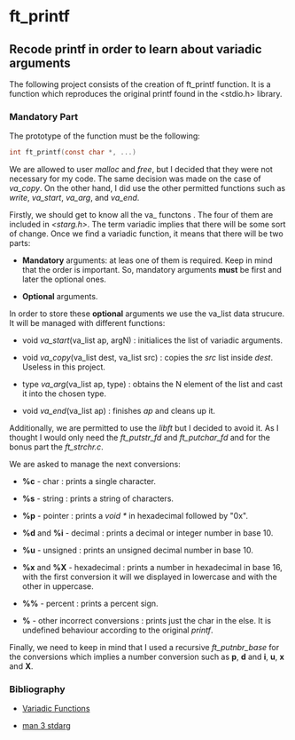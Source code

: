 # ft\_printf
## Recode printf in order to learn about variadic arguments
The following project consists of the creation of ft\_printf function.
It is a function which reproduces the original printf found in the
<stdio.h> library.

### Mandatory Part
The prototype of the function must be the following:
```c
int ft_printf(const char *, ...)
```

We are allowed to user *malloc* and *free*, but I decided that they were not
necessary for my code. The same decision was made on the case of *va\_copy*.
On the other hand, I did use the other permitted
functions such as *write*, *va\_start*, *va\_arg*, and *va\_end*.

Firstly, we should get to know all the va\_<macro> functons . The four of 
them are included in *<starg.h>*. The term variadic implies that there will
be some sort of change. Once we find a variadic function, it means that there
will be two parts:

* **Mandatory** arguments: at leas one of them is required. Keep in mind that 
the order is important. So, mandatory arguments **must** be first and later
the optional ones.

* **Optional** arguments.

In order to store these **optional** arguments we use the va\_list data
strucure. It will be managed with different functions:

* void	*va\_start*(va\_list ap, argN) : initialices the list of variadic
arguments.

* void	*va\_copy*(va\_list dest, va\_list src) : copies the *src* list
inside *dest*. Useless in this project.

* type	*va\_arg*(va\_list ap, type) : obtains the N element of the list
and cast it into the chosen type.

* void	*va\_end*(va\_list ap) : finishes *ap* and cleans up it.

Additionally, we are permitted to use the *libft* but I decided to avoid it.
As I thought I would only need the *ft_putstr_fd* and *ft_putchar_fd* and for
the bonus part the *ft_strchr.c*.

We are asked to manage the next conversions:

* **%c** - char : prints a single character.

* **%s** - string : prints a string of characters.

* **%p** - pointer : prints a _void \*_ in hexadecimal followed by "0x".

* **%d** and **%i** - decimal : prints a decimal or integer number in base 10.

* **%u** - unsigned : prints an unsigned decimal number in base 10.

* **%x** and **%X** - hexadecimal : prints a number in hexadecimal in base 16,
with the first conversion it will we displayed in lowercase and with the other
in uppercase.

* **%%** - percent : prints a percent sign.

* **%<else>** - other incorrect conversions : prints just the char in the else.
It is undefined behaviour according to the original *printf*.

Finally, we need to keep in mind that I used a recursive *ft_putnbr_base* for
the conversions which implies a number conversion such as **p**, **d** and
**i**, **u**, **x** and **X**.

### Bibliography
* [Variadic Functions](https://www.thegeekstuff.com/2017/c-variadic-functions/)

* [man 3 stdarg](https://man7.org/linux/man-pages/man0/stdarg.h.0p.html)
